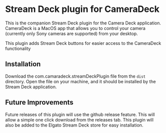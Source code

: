 # Stream Deck plugin for CameraDeck

This is the companion Stream Deck plugin for the Camera Deck application. CameraDeck is a MacOS app that allows you to control your camera (currently only Sony cameras are supported) from your desktop.

This plugin adds Stream Deck buttons for easier access to the CameraDeck functionality

## Installation

Download the com.camaradeck.streamDeckPlugin file from the `dist` directory. Open the file on your machine, and it should be installed by the Stream Deck application.

## Future Improvements

Future releases of this plugin will use the github release feature. This will allow a simple one click download from the releases tab. This plugin will also be added to the Elgato Stream Deck store for easy installation.
